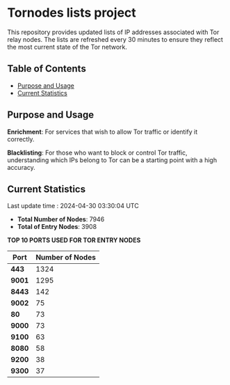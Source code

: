 # Tornodes lists project

This repository provides updated lists of IP addresses associated with Tor relay nodes. The lists are refreshed every 30 minutes to ensure they reflect the most current state of the Tor network.

## Table of Contents

- [Purpose and Usage](#purpose-and-usage)
- [Current Statistics](#current-statistics)


## Purpose and Usage

**Enrichment**: For services that wish to allow Tor traffic or identify it correctly.

**Blacklisting**: For those who want to block or control Tor traffic, understanding which IPs belong to Tor can be a starting point with a high accuracy.

## Current Statistics

Last update time : 2024-04-30 03:30:04 UTC

- **Total Number of Nodes**: 7946
- **Total of Entry Nodes**: 3908

**TOP 10 PORTS USED FOR TOR ENTRY NODES**

| **Port** | **Number of Nodes** |
|------|-----------------|
| **443**   | 1324  |
| **9001**   | 1295  |
| **8443**   | 142  |
| **9002**   | 75  |
| **80**   | 73  |
| **9000**   | 73  |
| **9100**   | 63  |
| **8080**   | 58  |
| **9200**   | 38  |
| **9300**   | 37  |

